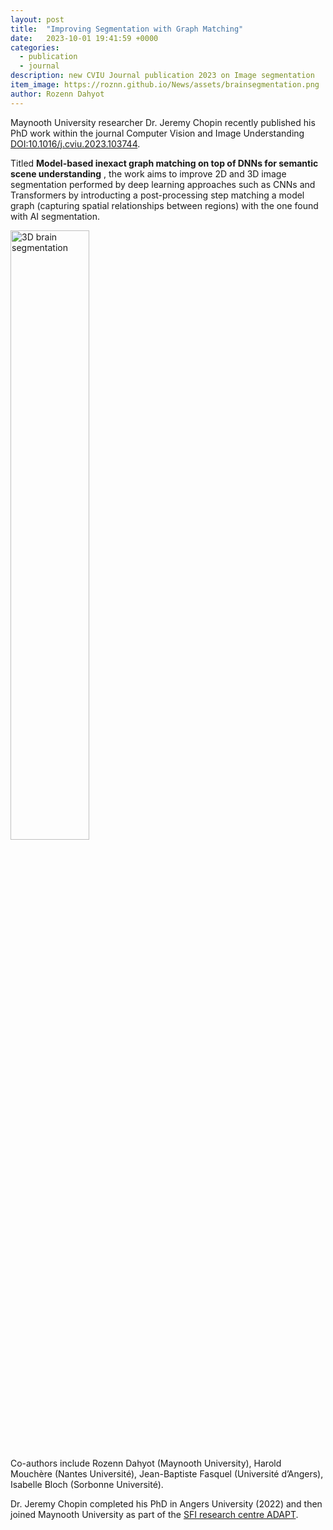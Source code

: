 ```yaml
---
layout: post
title:  "Improving Segmentation with Graph Matching"
date:   2023-10-01 19:41:59 +0000
categories: 
  - publication
  - journal
description: new CVIU Journal publication 2023 on Image segmentation
item_image: https://roznn.github.io/News/assets/brainsegmentation.png
author: Rozenn Dahyot
---
```


Maynooth University researcher Dr. Jeremy Chopin recently published his PhD work within the journal Computer Vision and Image Understanding [DOI:10.1016/j.cviu.2023.103744](http://doi.org/10.1016/j.cviu.2023.103744). 

Titled **Model-based inexact graph matching on top of DNNs for semantic scene understanding** , 
the work aims to improve 2D and 3D image segmentation performed by deep learning approaches such as CNNs and Transformers by introducting a post-processing step matching a model graph (capturing spatial relationships between regions) with the one found with AI segmentation.  

<img src="https://roznn.github.io/News/assets/brainsegmentation.png" width="50%" alt="3D brain segmentation">


Co-authors include Rozenn Dahyot (Maynooth University), Harold Mouchère (Nantes Université), Jean-Baptiste Fasquel (Université d’Angers), Isabelle Bloch (Sorbonne Université). 


Dr. Jeremy Chopin completed his PhD in Angers University (2022) and then joined Maynooth University as part of the [SFI research centre ADAPT](https://www.adaptcentre.ie/news-and-events/adapt-researcher-publishes-work-aiming-to-improve-2d-and-3d-image-segmentation-in-the-journal-computer-vision-and-image-understanding/).

